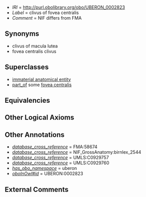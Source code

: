  * *IRI* = http://purl.obolibrary.org/obo/UBERON_0002823
 * *Label* = clivus of fovea centralis
 * *Comment* = NIF differs from FMA

## Synonyms

 * clivus of macula lutea
 * fovea centralis clivus

## Superclasses

 * [immaterial anatomical entity](../../UBERON/66/UBERON_0000466.md)
 * [part_of](../../BFO/50/BFO_0000050.md) some [fovea centralis](../../UBERON/86/UBERON_0001786.md)

## Equivalencies


## Other Logical Axioms


## Other Annotations

 * *[database_cross_reference](../../ef/oboInOwl#hasDbXref.md)* = FMA:58674
 * *[database_cross_reference](../../ef/oboInOwl#hasDbXref.md)* = NIF_GrossAnatomy:birnlex_2544
 * *[database_cross_reference](../../ef/oboInOwl#hasDbXref.md)* = UMLS:C0929757
 * *[database_cross_reference](../../ef/oboInOwl#hasDbXref.md)* = UMLS:C0929760
 * *[has_obo_namespace](../../ce/oboInOwl#hasOBONamespace.md)* = uberon
 * *[oboInOwl#id](../../id/oboInOwl#id.md)* = UBERON:0002823

## External Comments

